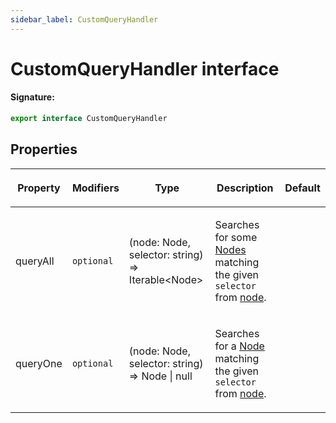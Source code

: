 ```yaml
---
sidebar_label: CustomQueryHandler
---
```


# CustomQueryHandler interface

#### Signature:

```typescript
export interface CustomQueryHandler
```

## Properties

<table><thead><tr><th>

Property

</th><th>

Modifiers

</th><th>

Type

</th><th>

Description

</th><th>

Default

</th></tr></thead>
<tbody><tr><td>

queryAll

</td><td>

`optional`

</td><td>

(node: Node, selector: string) =&gt; Iterable&lt;Node&gt;

</td><td>

Searches for some [Nodes](https://developer.mozilla.org/en-US/docs/Web/API/Node) matching the given `selector` from [node](https://developer.mozilla.org/en-US/docs/Web/API/Node).

</td><td>

</td></tr>
<tr><td>

queryOne

</td><td>

`optional`

</td><td>

(node: Node, selector: string) =&gt; Node \| null

</td><td>

Searches for a [Node](https://developer.mozilla.org/en-US/docs/Web/API/Node) matching the given `selector` from [node](https://developer.mozilla.org/en-US/docs/Web/API/Node).

</td><td>

</td></tr>
</tbody></table>

